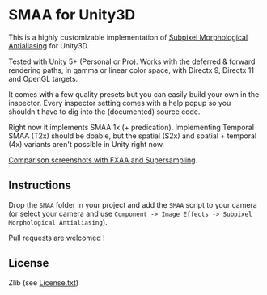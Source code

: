 # SMAA for Unity3D

This is a highly customizable implementation of [Subpixel Morphological Antialiasing](http://www.iryoku.com/smaa/) for Unity3D.

Tested with Unity 5+ (Personal or Pro). Works with the deferred & forward rendering paths, in gamma or linear color space, with Directx 9, Directx 11 and OpenGL targets.

It comes with a few quality presets but you can easily build your own in the inspector. Every inspector setting comes with a help popup so you shouldn't have to dig into the (documented) source code.

Right now it implements SMAA 1x (+ predication). Implementing Temporal SMAA (T2x) should be doable, but the spatial (S2x) and spatial + temporal (4x) variants aren't possible in Unity right now.

[Comparison screenshots with FXAA and Supersampling](http://imgur.com/a/J75KB).

## Instructions

Drop the `SMAA` folder in your project and add the `SMAA` script to your camera (or select your camera and use `Component -> Image Effects -> Subpixel Morphological Antialiasing`).

Pull requests are welcomed !

## License

Zlib (see [License.txt](LICENSE.txt))
